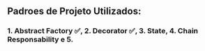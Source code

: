 ## Padroes de Projeto Utilizados: 
### 1. Abstract Factory :white_check_mark:, 2. Decorator :white_check_mark:, 3. State, 4. Chain Responsability e 5. 